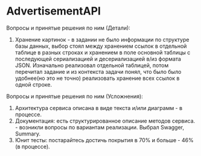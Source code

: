 # AdvertisementAPI

Вопросы и принятые решения по ним (Детали):

1) Хранение картинок - в задании не было информации по структуре базы данных, выбор стоял между хранением ссылок в отдельной таблице в разных строках и хранением в поле
основной таблицы с последующей сериализацией и десериализацией в/из формата JSON. Изначально реализовал отдельной таблицей, потом перечитал задание и из контекста 
задачи понял, что было было удобнее(но это не точно) реализовать хранение всех ссылок в одной строке.

Вопросы и принятые решения по ним (Усложнения):
1) Архитектура сервиса описана в виде текста и/или диаграмм - в процессе.
2) Документация: есть структурированное описание методов сервиса. - возникли вопросы по вариантам реализации. Выбрал Swagger, Summary.
3) Юнит тесты: постарайтесь достичь покрытия в 70% и больше - 46% (в процессе).
